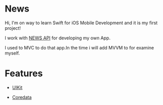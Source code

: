 # News

Hi, I'm on way to learn Swift for iOS Mobile Development and it is my first project!

I work with <a href="https://newsapi.org" target="_blank">NEWS API</a> for developing my own App.

I used to MVC to do that app.In the time i will add MVVM to for examine myself.


# Features

* <a href="https://developer.apple.com/documentation/uikit" target="_blank">UIKit</a>

* <a href="https://developer.apple.com/documentation/coredata" target="_blank">Coredata</a>

